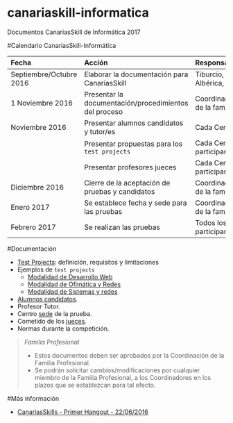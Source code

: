 # canariaskill-informatica

Documentos CanariasSkill de Informática 2017

#Calendario CanariasSkill-Informática

| Fecha           | Acción | Responsable/s |
| :-------------- | :----- | :------------ |
| Septiembre/Octubre 2016 | Elaborar la documentación para CanariasSkill | Tiburcio, Albérica, David |
| 1 Noviembre 2016| Presentar la documentación/procedimientos del proceso | Coordinación de la familia |
| Noviembre 2016  | Presentar alumnos candidatos y tutor/es | Cada Centro |
|                 | Presentar propuestas para los `test projects` | Cada Centro participante |
|                 | Presentar profesores jueces | Cada Centro participante |
| Diciembre 2016  | Cierre de la aceptación de pruebas y candidatos | Coordinación de la familia |
| Enero 2017      | Se establece fecha y sede para las pruebas | Coordinación de la familia |
| Febrero 2017    | Se realizan las pruebas | Todos los participantes |

#Documentación

* [Test Projects](./docs/test-projects.md): definición, requisitos y limitaciones
* Ejemplos de `test projects`
    * [Modalidad de Desarrollo Web](./test-projects/desarrollo-web)   
    * [Modalidad de Ofimática y Redes](./test-projects/ofimatica-y-redes)   
    * [Modalidad de Sistemas y redes](./test-projects/sistemas-y-redes)
* [Alumnos candidatos](./docs/alumnos.md).
* Profesor Tutor.
* Centro [sede](./docs/sede.md) de la prueba.
* Cometido de los [jueces](./docs/jueces.md).
* Normas durante la competición.

> *Familia Profesional*
>
> * Estos documentos deben ser aprobados por la Coordinación de la Familia Profesional.
> * Se podrán solicitar cambios/modificaciones por cualquier miembro de la Familia
Profesional, a los Coordinadores en los plazos que se establezcan para tal efecto.

#Más información

* [CanariasSkills - Primer Hangout - 22/06/2016](https://www.youtube.com/watch?v=-zARtTfaWbY)
